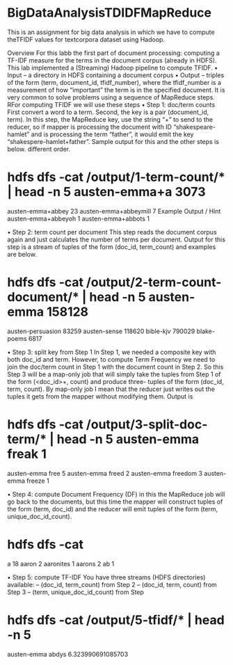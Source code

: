 # BigDataAnalysisTDIDFMapReduce
This is an assignment for big data analysis in which we have to compute theTFIDF values for textcorpora dataset using Hadoop.

Overview
For this labb the first part of document processing: computing a TF-IDF measure for the terms in the document corpus (already in HDFS). 
This lab implemented a (Streaming) Hadoop pipeline to compute TFIDF. • Input – a directory in HDFS containing a document corpus
• Output – triples of the form (term, document_id, tfidf_number), where the tfidf_number is a measurement of how “important” the term is in the specified document.
It is very common to solve problems using a sequence of MapReduce steps. RFor computing TFIDF we will use these steps
• Step 1: doc/term counts
First convert a word to a term. Second, the key is a pair (document_id, term). 
In this step, the MapReduce key, use the string “+” to send to the reducer, so if mapper is processing the document with ID “shakespeare-hamlet” and is processing the term “father”, it would emit the key “shakespere-hamlet+father”. Sample output for this and the other steps is below.
different order.
# hdfs dfs -cat /output/1-term-count/* | head -n 5 austen-emma+a 3073
austen-emma+abbey 23
austen-emma+abbeymill 7
Example Output / Hint
austen-emma+abbeyoh 1
austen-emma+abbots 1

• Step 2: term count per document
This step reads the document corpus again and just calculates the number of terms per document.  Output for this step is a stream of tuples of the form (doc_id, term_count) and examples are below.
# hdfs dfs -cat /output/2-term-count-document/* | head -n 5 austen-emma 158128
austen-persuasion 83259
austen-sense 118620
bible-kjv 790029
blake-poems 6817

• Step 3: split key from Step 1
In Step 1, we needed a composite key with both doc_id and term. However, to compute Term Frequency we need to join the doc/term count in Step 1 with the document count in Step 2. So this Step 3 will be a map-only job that will simply take the tuples from Step 1 of the form (<doc_id>+<term>, count) and produce three- tuples of the form (doc_id, term, count). By map-only job I mean that the reducer just writes out the tuples it gets from the mapper without modifying them. Output is
# hdfs dfs -cat /output/3-split-doc-term/* | head -n 5 austen-emma freak 1
austen-emma free 5
austen-emma freed 2
austen-emma freedom 3
austen-emma freeze 1

• Step 4: compute Document Frequency (DF)
in this the MapReduce job will go back to the documents, but this time the mapper will construct tuples of the form (term, doc_id) and the reducer will emit tuples of the form (term, unique_doc_id_count).
# hdfs dfs -cat
a 18
aaron 2
aaronites 1
aarons 2
ab 1
  
• Step 5: compute TF-IDF
You have three streams (HDFS directories) available:
– (doc_id, term_count) from Step 2
– (doc_id, term, count) from Step 3
– (term, unique_doc_id_count) from Step
  # hdfs dfs -cat /output/5-tfidf/* | head -n 5
austen-emma abdys 6.323990691085703
